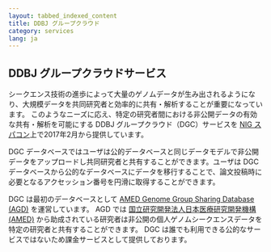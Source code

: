 ```yaml
---
layout: tabbed_indexed_content
title: DDBJ グループクラウド
category: services
lang: ja
---
```


## DDBJ グループクラウドサービス <a name="dgc"></a>

シークエンス技術の進歩によって大量のゲノムデータが生み出されるようになり、大規模データを共同研究者と効率的に共有・解析することが重要になっています。
このようなニーズに応え、特定の研究者間における非公開データの有効な共有・解析を可能にする DDBJ グループクラウド（DGC）サービスを
[NIG スパコン](https://sc.ddbj.nig.ac.jp/ja)上で2017年2月から提供しています。

DGC データベースではユーザは公的データベースと同じデータモデルで非公開データをアップロードし共同研究者と共有することができます。ユーザは
DGC データベースから公的なデータベースにデータを移行することで、論文投稿時に必要となるアクセッション番号を円滑に取得することができます。

DGC は最初のデータベースとして [AMED Genome Group Sharing Database
(AGD)](/agd/index.html) を運営しています。 AGD では [国立研究開発法人日本医療研究開発機構
(AMED)](//www.amed.go.jp)
から助成されている研究者は非公開の個人ゲノムシークエンスデータを特定の研究者と共有することができます。
DGC は誰でも利用できる公的なサービスではないため課金サービスとして提供しております。
